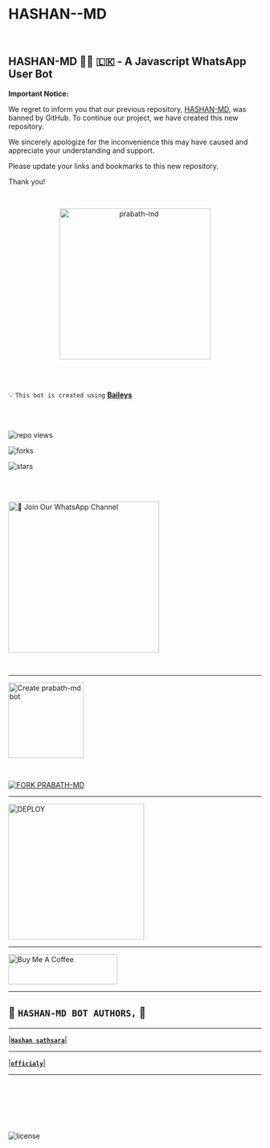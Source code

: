 # HASHAN--MD
<br>

## HASHAN-MD 👨‍💻 🇱🇰 - A Javascript WhatsApp User Bot

**Important Notice:**

We regret to inform you that our previous repository, [HASHAN-MD](https://github.com/prabathLK/PRABATH-MD), was banned by GitHub. To continue our project, we have created this new repository.

We sincerely apologize for the inconvenience this may have caused and appreciate your understanding and support.

Please update your links and bookmarks to this new repository.

Thank you!

 
<br>
 
  <p align="center">  
  <a href="https://telegra.ph/file/4b8107be4fdeaf42f3022.jpg">
    <img alt="prabath-md" height="300" src="https://telegra.ph/file/4b8107be4fdeaf42f3022.jpg">
    
  
  </a>
</p>  


<br>
<br>

💡 `This bot is created using` **[Baileys](https://github.com/WhiskeySockets/Baileys)**

<br>
<br>
  

![repo views](https://hits.seeyoufarm.com/api/count/incr/badge.svg?url=https%3A%2F%2Fgithub.com%2FprabathLK%2FPRABATH--MD&count_bg=%2379C83D&title_bg=%23555555&icon=gitpod.svg&icon_color=%23E7E7E7&title=Views&edge_flat=false)

![forks](https://img.shields.io/github/forks/prabathLK/PRABATH--MD?label=Forks&style=social)

![stars](https://img.shields.io/github/stars/prabathLK/PRABATH--MD?style=social)




<br>
<br>

<a href="https://whatsapp.com/channel/0029Va5dJKyJpe8oqDXUjI3x"><img src="https://img.shields.io/badge/%F0%9F%8E%89%20Join%20Our%20WhatsApp%20Channel-black" alt="📎 Join Our WhatsApp Channel" width="300"></a>

<br>

---

<a href="https://www.prabath-md-official-web.com/"><img src="https://img.shields.io/badge/DEPLOY-greeen" alt="Create prabath-md bot" width="150"></a>

<br>

[![FORK PRABATH-MD](https://img.shields.io/badge/FORK%20-PRABATH%20MD-white)](https://github.com/prabathLK/PRABATH--MD/fork)

 ---
 
<a href="https://prabath-md-terms-and-rules.vercel.app/"><img src="https://img.shields.io/badge/Read%20Our%20Terms%20and%20Conditions-red" alt="DEPLOY" width="270"></a>

---

<a href="https://www.buymeacoffee.com/PrabathKumara" target="_blank"><img src="https://cdn.buymeacoffee.com/buttons/v2/default-yellow.png" alt="Buy Me A Coffee" style="height: 60px !important;width: 217px !important;" ></a>

---

## 👑 **`HASHAN-MD BOT AUTHORS,`** 👑



---

|**[`Hashan sathsara`](https://github.com/Website291/HASHAN-MD)**|

---


|**[`officialy`](https://github.com/SACHIBOT)**|

---

<br>
<br>
<br>
<br>
<br>


![license](https://img.shields.io/github/license/prabathLK/PRABATH--MD?color=green&label=License&style=plastic)

